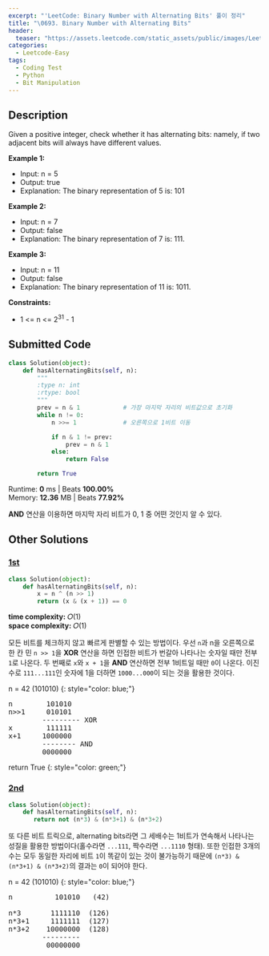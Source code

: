 ```yaml
---
excerpt: "'LeetCode: Binary Number with Alternating Bits' 풀이 정리"
title: "\0693. Binary Number with Alternating Bits"
header:
  teaser: "https://assets.leetcode.com/static_assets/public/images/LeetCode_Sharing.png"
categories:
  - Leetcode-Easy
tags:
  - Coding Test
  - Python
  - Bit Manipulation
---
```


## <i class="fa-solid fa-file-lines"></i> Description

Given a positive integer, check whether it has alternating bits: namely, if two adjacent bits will always have different values.

**Example 1:**

- Input: n = 5
- Output: true
- Explanation: The binary representation of 5 is: 101

**Example 2:**

- Input: n = 7
- Output: false
- Explanation: The binary representation of 7 is: 111.

**Example 3:**

- Input: n = 11
- Output: false
- Explanation: The binary representation of 11 is: 1011.

**Constraints:**

- 1 <= n <= 2<sup>31</sup> - 1

## <i class="fa-solid fa-cloud-arrow-up"></i> Submitted Code

```python
class Solution(object):
    def hasAlternatingBits(self, n):
        """
        :type n: int
        :rtype: bool
        """
        prev = n & 1            # 가장 마지막 자리의 비트값으로 초기화
        while n != 0:
            n >>= 1             # 오른쪽으로 1비트 이동

            if n & 1 != prev:
                prev = n & 1
            else:
                return False

        return True
```
<i class="fa-solid fa-clock"></i> Runtime: **0** ms \| Beats **100.00%**    
<i class="fa-solid fa-memory"></i> Memory: **12.36** MB \| Beats **77.92%**

**AND** 연산을 이용하면 마지막 자리 비트가 0, 1 중 어떤 것인지 알 수 있다.

## <i class="fa-solid fa-flask"></i> Other Solutions

### <a href="https://leetcode.com/problems/binary-number-with-alternating-bits/solutions/6734818/master-alternating-bits-check-with-bit-t-3wjm/" target="_blank">1st</a>

```python
class Solution(object):
    def hasAlternatingBits(self, n):
        x = n ^ (n >> 1)
        return (x & (x + 1)) == 0
```
<i class="fa-solid fa-clock"></i> **time complexity:** 𝑂(1)   
<i class="fa-solid fa-memory"></i> **space complexity:** 𝑂(1)           

모든 비트를 체크하지 않고 빠르게 판별할 수 있는 방법이다. 우선 `n`과 n을 오른쪽으로 한 칸 민 `n >> 1`을 **XOR** 연산을 하면 인접한 비트가 번갈아 나타나는 숫자일 때만 전부 `1`로 나온다. 두 번째로 `x`와 `x + 1`을 **AND** 연산하면 전부 1비트일 때만 `0`이 나온다. 이진수로 `111...111`인 숫자에 1을 더하면 `1000...000`이 되는 것을 활용한 것이다.

n = 42 (101010)
{: style="color: blue;"}
<pre>
n        101010
n>>1     010101
        --------- XOR
x        111111
x+1     1000000
        -------- AND
        0000000
</pre>

return True
{: style="color: green;"}

### <a href="https://leetcode.com/problems/binary-number-with-alternating-bits/solutions/7124111/two-pointers-previous-o-logn/" target="_blank">2nd</a>

```python
class Solution(object):
    def hasAlternatingBits(self, n):
       return not (n*3) & (n*3+1) & (n*3+2)
```
또 다른 비트 트릭으로, alternating bits라면 그 세배수는 1비트가 연속해서 나타나는 성질을 활용한 방법이다(홀수라면 `...111`, 짝수라면 `...1110` 형태). 또한 인접한 3개의 수는 모두 동일한 자리에 비트 `1`이 똑같이 있는 것이 불가능하기 때문에 `(n*3) & (n*3+1) & (n*3+2)`의 결과는 `0`이 되어야 한다.

n = 42 (101010)
{: style="color: blue;"}
<pre>
n          101010   (42)

n*3       1111110  (126)
n*3+1     1111111  (127)
n*3+2    10000000  (128) 
        ---------
         00000000       
</pre>
